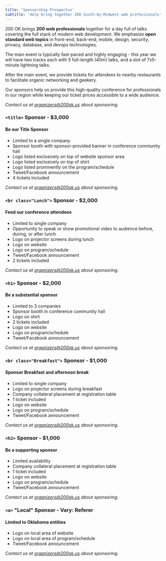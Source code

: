 ```yaml
---
title: 'Sponsorship Prospectus'
subtitle: 'Help bring together 200 South-by-Midwest web professionals'
---
```

200 OK brings **200 web professionals** together for a day full of talks covering the full stack of modern web development. We emphasize **open standard web topics** in front-end, back-end, mobile, design, security, privacy, database, and devops technologies.

The main event is typically fast-paced and highly engaging - this year we will have two tracks each with 5 full-length (40m) talks, and a slot of 7x5-minute lightning talks.

After the main event, we provide tickets for attendees to nearby restaurants to facilitate organic networking and geekery.

Our sponsors help us provide this high-quality conference for professionals in our region while keeping our ticket prices accessible to a wide audience.

*Contact us at <a href="mailto:organizers@200ok.us">organizers@200ok.us</a> about sponsoring.*

### `<title>` Sponsor - $3,000
#### Be our Title Sponsor
* Limited to a single company
* Sponsor booth with sponsor-provided banner in conference community hall
* Logo listed exclusively on top of website sponsor area
* Logo listed exclusively on top of shirt
* Logo listed prominently on the program/schedule
* Tweet/Facebook announcement
* 4 tickets included

*Contact us at <a href="mailto:organizers@200ok.us">organizers@200ok.us</a> about sponsoring.*

### `<br class="Lunch">` Sponsor - $2,000
#### Feed our conference attendees
* Limited to single company
* Opportunity to speak or show promotional video to audience before, during, or after lunch
* Logo on projector screens during lunch
* Logo on website
* Logo on program/schedule
* Tweet/Facebook announcement
* 2 tickets included

*Contact us at <a href="mailto:organizers@200ok.us">organizers@200ok.us</a> about sponsoring.*

### `<h1>` Sponsor - $2,000
#### Be a substantial sponsor
* Limited to 3 companies
* Sponsor booth in conference community hall
* Logo on shirt
* 2 tickets included
* Logo on website
* Logo on program/schedule
* Tweet/Facebook announcement

*Contact us at <a href="mailto:organizers@200ok.us">organizers@200ok.us</a> about sponsoring.*

### `<br class="Breakfast">` Sponsor - $1,000
#### Sponsor Breakfast and afternoon break
* Limited to single company
* Logo on projector screens during breakfast
* Company collateral placement at registration table
* 1 ticket included
* Logo on website
* Logo on program/schedule
* Tweet/Facebook announcement

*Contact us at <a href="mailto:organizers@200ok.us">organizers@200ok.us</a> about sponsoring.*

### `<h2>` Sponsor - $1,000
#### Be a supporting sponsor
* Limited availability
* Company collateral placement at registration table
* 1 ticket included
* Logo on website
* Logo on program/schedule
* Tweet/Facebook announcement

*Contact us at <a href="mailto:organizers@200ok.us">organizers@200ok.us</a> about sponsoring.*

### `<a>` "Local" Sponsor - Vary: Referer
#### Limited to Oklahoma entities
* Logo on local area of website
* Logo on local area of program/schedule
* Tweet/Facebook announcement

*Contact us at <a href="mailto:organizers@200ok.us">organizers@200ok.us</a> about sponsoring.*
